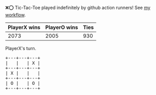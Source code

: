 :x::o: Tic-Tac-Toe played indefinitely by github action runners! See [my workflow](.github/workflows/play.yaml).

|PlayerX wins|PlayerO wins|Ties|
|-|-|-|
|2073|2005|930|

PlayerX's turn.

<pre>
+---+---+---+
|   |   | X |
+---+---+---+
| X |   |   |
+---+---+---+
| O |   | O |
+---+---+---+
</pre>